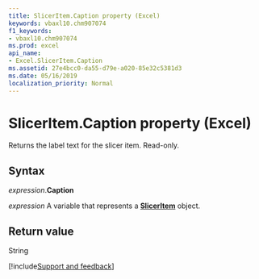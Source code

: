 ```yaml
---
title: SlicerItem.Caption property (Excel)
keywords: vbaxl10.chm907074
f1_keywords:
- vbaxl10.chm907074
ms.prod: excel
api_name:
- Excel.SlicerItem.Caption
ms.assetid: 27e4bcc0-da55-d79e-a020-85e32c5381d3
ms.date: 05/16/2019
localization_priority: Normal
---
```



# SlicerItem.Caption property (Excel)

Returns the label text for the slicer item. Read-only.


## Syntax

_expression_.**Caption**

_expression_ A variable that represents a **[SlicerItem](Excel.SlicerItem.md)** object.


## Return value

String



[!include[Support and feedback](~/includes/feedback-boilerplate.md)]